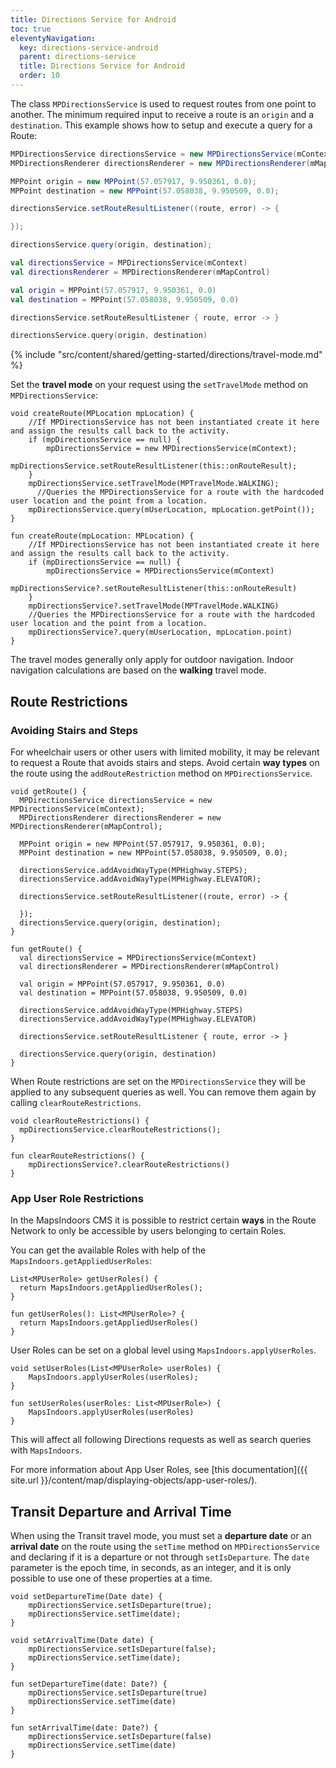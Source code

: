 ```yaml
---
title: Directions Service for Android
toc: true
eleventyNavigation:
  key: directions-service-android
  parent: directions-service
  title: Directions Service for Android
  order: 10
---
```


The class `MPDirectionsService` is used to request routes from one point to another. The minimum required input to receive a route is an `origin` and a `destination`.
This example shows how to setup and execute a query for a Route:

<mi-tabs>
<mi-tab label="Java" tab-for="java"></mi-tab>
<mi-tab label="Kotlin" tab-for="kotlin"></mi-tab>
<mi-tab-panel id="java">

```java
MPDirectionsService directionsService = new MPDirectionsService(mContext);
MPDirectionsRenderer directionsRenderer = new MPDirectionsRenderer(mMapControl);

MPPoint origin = new MPPoint(57.057917, 9.950361, 0.0);
MPPoint destination = new MPPoint(57.058038, 9.950509, 0.0);

directionsService.setRouteResultListener((route, error) -> {

});

directionsService.query(origin, destination);
```

</mi-tab-panel>
<mi-tab-panel id="kotlin">

```kotlin
val directionsService = MPDirectionsService(mContext)
val directionsRenderer = MPDirectionsRenderer(mMapControl)

val origin = MPPoint(57.057917, 9.950361, 0.0)
val destination = MPPoint(57.058038, 9.950509, 0.0)

directionsService.setRouteResultListener { route, error -> }

directionsService.query(origin, destination)
```

</mi-tab-panel>
</mi-tabs>

<!-- Travel-mode -->
{% include "src/content/shared/getting-started/directions/travel-mode.md" %}

Set the **travel mode** on your request using the `setTravelMode` method on `MPDirectionsService`:

<mi-tabs>
<mi-tab label="Java" tab-for="java"></mi-tab>
<mi-tab label="Kotlin" tab-for="kotlin"></mi-tab>
<mi-tab-panel id="java">

```java/6
void createRoute(MPLocation mpLocation) {
    //If MPDirectionsService has not been instantiated create it here and assign the results call back to the activity.
    if (mpDirectionsService == null) {
        mpDirectionsService = new MPDirectionsService(mContext);
        mpDirectionsService.setRouteResultListener(this::onRouteResult);
    }
    mpDirectionsService.setTravelMode(MPTravelMode.WALKING);
      //Queries the MPDirectionsService for a route with the hardcoded user location and the point from a location.
    mpDirectionsService.query(mUserLocation, mpLocation.getPoint());
}
```

</mi-tab-panel>
<mi-tab-panel id="kotlin">

```kotlin/6
fun createRoute(mpLocation: MPLocation) {
    //If MPDirectionsService has not been instantiated create it here and assign the results call back to the activity.
    if (mpDirectionsService == null) {
        mpDirectionsService = MPDirectionsService(mContext)
        mpDirectionsService?.setRouteResultListener(this::onRouteResult)
    }
    mpDirectionsService?.setTravelMode(MPTravelMode.WALKING)
    //Queries the MPDirectionsService for a route with the hardcoded user location and the point from a location.
    mpDirectionsService?.query(mUserLocation, mpLocation.point)
}
```

</mi-tab-panel>
</mi-tabs>

The travel modes generally only apply for outdoor navigation. Indoor navigation calculations are based on the **walking** travel mode.

## Route Restrictions

### Avoiding Stairs and Steps

For wheelchair users or other users with limited mobility, it may be relevant to request a Route that avoids stairs and steps. Avoid certain **way types** on the route using the `addRouteRestriction` method on `MPDirectionsService`.

<mi-tabs>
<mi-tab label="Java" tab-for="java"></mi-tab>
<mi-tab label="Kotlin" tab-for="kotlin"></mi-tab>
<mi-tab-panel id="java">

```java/7-8
void getRoute() {
  MPDirectionsService directionsService = new MPDirectionsService(mContext);
  MPDirectionsRenderer directionsRenderer = new MPDirectionsRenderer(mMapControl);

  MPPoint origin = new MPPoint(57.057917, 9.950361, 0.0);
  MPPoint destination = new MPPoint(57.058038, 9.950509, 0.0);

  directionsService.addAvoidWayType(MPHighway.STEPS);
  directionsService.addAvoidWayType(MPHighway.ELEVATOR);

  directionsService.setRouteResultListener((route, error) -> {

  });
  directionsService.query(origin, destination);
}
```

</mi-tab-panel>
<mi-tab-panel id="kotlin">

```kotlin/7-8
fun getRoute() {
  val directionsService = MPDirectionsService(mContext)
  val directionsRenderer = MPDirectionsRenderer(mMapControl)

  val origin = MPPoint(57.057917, 9.950361, 0.0)
  val destination = MPPoint(57.058038, 9.950509, 0.0)

  directionsService.addAvoidWayType(MPHighway.STEPS)
  directionsService.addAvoidWayType(MPHighway.ELEVATOR)

  directionsService.setRouteResultListener { route, error -> }

  directionsService.query(origin, destination)
}
```

</mi-tab-panel>
</mi-tabs>

When Route restrictions are set on the `MPDirectionsService` they will be applied to any subsequent queries as well. You can remove them again by calling `clearRouteRestrictions`.

<mi-tabs>
<mi-tab label="Java" tab-for="java"></mi-tab>
<mi-tab label="Kotlin" tab-for="kotlin"></mi-tab>
<mi-tab-panel id="java">

```java/1
void clearRouteRestrictions() {
  mpDirectionsService.clearRouteRestrictions();
}
```

</mi-tab-panel>
<mi-tab-panel id="kotlin">

```kotlin/1
fun clearRouteRestrictions() {
    mpDirectionsService?.clearRouteRestrictions()
}
```

</mi-tab-panel>
</mi-tabs>

### App User Role Restrictions

In the MapsIndoors CMS it is possible to restrict certain **ways** in the Route Network to only be accessible by users belonging to certain Roles.

You can get the available Roles with help of the `MapsIndoors.getAppliedUserRoles`:

<mi-tabs>
<mi-tab label="Java" tab-for="java"></mi-tab>
<mi-tab label="Kotlin" tab-for="kotlin"></mi-tab>
<mi-tab-panel id="java">

```java/1
List<MPUserRole> getUserRoles() {
  return MapsIndoors.getAppliedUserRoles();
}
```

</mi-tab-panel>
<mi-tab-panel id="kotlin">

```kotlin/1
fun getUserRoles(): List<MPUserRole>? {
  return MapsIndoors.getAppliedUserRoles()
}
```

</mi-tab-panel>
</mi-tabs>

User Roles can be set on a global level using `MapsIndoors.applyUserRoles`.

<mi-tabs>
<mi-tab label="Java" tab-for="java"></mi-tab>
<mi-tab label="Kotlin" tab-for="kotlin"></mi-tab>
<mi-tab-panel id="java">

```java/1
void setUserRoles(List<MPUserRole> userRoles) {
    MapsIndoors.applyUserRoles(userRoles);
}
```

</mi-tab-panel>
<mi-tab-panel id="kotlin">

```kotlin/1
fun setUserRoles(userRoles: List<MPUserRole>) {
    MapsIndoors.applyUserRoles(userRoles)
}
```

</mi-tab-panel>
</mi-tabs>

This will affect all following Directions requests as well as search queries with `MapsIndoors`.

For more information about App User Roles, see [this documentation]({{ site.url }}/content/map/displaying-objects/app-user-roles/).

## Transit Departure and Arrival Time

When using the Transit travel mode, you must set a **departure date** or an **arrival date** on the route using the `setTime` method on `MPDirectionsService` and declaring if it is a departure or not through `setIsDeparture`. The `date` parameter is the epoch time, in seconds, as an integer, and it is only possible to use one of these properties at a time.

<mi-tabs>
<mi-tab label="Java" tab-for="java"></mi-tab>
<mi-tab label="Kotlin" tab-for="kotlin"></mi-tab>
<mi-tab-panel id="java">

```java/1-2,6-7
void setDepartureTime(Date date) {
    mpDirectionsService.setIsDeparture(true);
    mpDirectionsService.setTime(date);
}

void setArrivalTime(Date date) {
    mpDirectionsService.setIsDeparture(false);
    mpDirectionsService.setTime(date);
}
```

</mi-tab-panel>
<mi-tab-panel id="kotlin">

```kotlin/1-2,6-7
fun setDepartureTime(date: Date?) {
    mpDirectionsService.setIsDeparture(true)
    mpDirectionsService.setTime(date)
}

fun setArrivalTime(date: Date?) {
    mpDirectionsService.setIsDeparture(false)
    mpDirectionsService.setTime(date)
}
```

</mi-tab-panel>
</mi-tabs>
